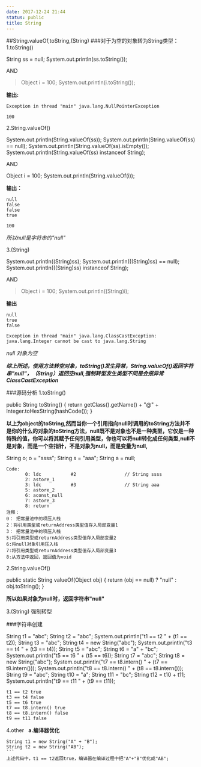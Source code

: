 ```yaml
---
date: 2017-12-24 21:44
status: public
title: String
---
```


##String.valueOf,toString,(String)
###对于为空的对象转为String类型：
1.toString()
>
String ss = null;
System.out.println(ss.toString());

AND

>Object i = 100;
System.out.println(i.toString());

**输出:**
```
Exception in thread "main" java.lang.NullPointerException
```
```
100
```
2.String.valueOf()
>
System.out.println(String.valueOf(ss));
            System.out.println(String.valueOf(ss) == null);
            System.out.println(String.valueOf(ss).isEmpty());
            System.out.println(String.valueOf(ss) instanceof String);
            
AND
>
Object i = 100;
System.out.println(String.valueOf(i));        

**输出：**
```
null
false
false
true
```
```
100
```
*所以null是字符串的"null"*

3.(String)
>
System.out.println((String)ss);
System.out.println(((String)ss) == null);
System.out.println(((String)ss) instanceof String);

AND
>Object i = 100;
System.out.println((String)i);

**输出**
```
null
true
false
```
```
Exception in thread "main" java.lang.ClassCastException: java.lang.Integer cannot be cast to java.lang.String
```
*null 对象为空*

***综上所述，使用方法转空对象，toString()发生异常，String.valueOf()返回字符串"null"，（String）返回空null,强制转型发生类型不同是会报异常ClassCastException***

###源码分析
1.toString()
>
public String toString() {
        return getClass().getName() + "@" + Integer.toHexString(hashCode());
    }
    
**以上为object的toString,然而当你一个引用指向null时调用的toString方法并不是你的什么的对象的toString方法，null既不是对象也不是一种类型，它仅是一种特殊的值，你可以将其赋予任何引用类型，你也可以将null转化成任何类型,null不是对象，而是一个空指针，不是对象为null，而是变量为null,**
>
String o;
o = "ssss";
String s = "aaa";
String a = null;
```
Code:
       0: ldc           #2                  // String ssss
       2: astore_1
       3: ldc           #3                  // String aaa
       5: astore_2
       6: aconst_null
       7: astore_3
       8: return
注释：
0： 把常量池中的项压入栈
2：将引用类型或returnAddress类型值存入局部变量1
3： 把常量池中的项压入栈
5:将引用类型或returnAddress类型值存入局部变量2
6:将null对象引用压入栈
7:将引用类型或returnAddress类型值存入局部变量3
8:从方法中返回，返回值为void   
```
2.String.valueOf()
>
 public static String valueOf(Object obj) {
        return (obj == null) ? "null" : obj.toString();
    }

**所以如果对象为null时，返回字符串"null"**

3.(String)
强制转型

###字符串创建
>
String t1 = "abc";
        String t2 = "abc";
        System.out.println("t1 == t2 " + (t1 == t2));
        String t3 = "abc";
        String t4 = new String("abc");
        System.out.println("t3 == t4 " + (t3 == t4));
        String t5 = "abc";
        String t6 = "a" + "bc";
        System.out.println("t5 == t6 " + (t5 == t6));
        String t7 = "abc";
        String t8 = new String("abc");
        System.out.println("t7 == t8.intern() " + (t7 == t8.intern()));
        System.out.println("t8 == t8.intern() " + (t8 == t8.intern()));
        String t9 = "abc";
        String t10 = "a";
        String t11 = "bc";
        String t12 = t10 + t11;
        System.out.println("t9 == t11 " + (t9 == t11));
        
```
t1 == t2 true
t3 == t4 false
t5 == t6 true
t7 == t8.intern() true
t8 == t8.intern() false
t9 == t11 false
```

4.other  
**a.编译器优化**  
```
String t1 = new String("A" + "B");
String t2 = new String("AB");
```  
上述代码中，t1 == t2返回true，编译器在编译过程中把"A"+"B"优化成"AB";
